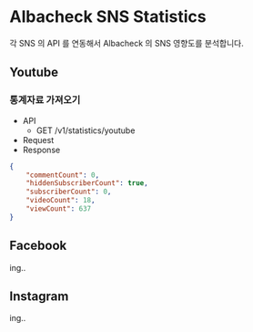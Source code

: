 # Albacheck SNS Statistics
각 SNS 의 API 를 연동해서 Albacheck 의 SNS 영향도를 분석합니다.

## Youtube

### 통계자료 가져오기

- API
    - GET /v1/statistics/youtube
- Request
- Response
```json
{
    "commentCount": 0,
    "hiddenSubscriberCount": true,
    "subscriberCount": 0,
    "videoCount": 18,
    "viewCount": 637
}
```

## Facebook

ing..

## Instagram

ing.. 